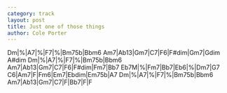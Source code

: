 ```yaml
---
category: track
layout: post
title: Just one of those things
author: Cole Porter
---
```


<canvas class="chords">Dm|%|A7|%|F7|%|Bm75b|Bbm6
Am7|Ab13|Gm7|C7|F6|F#dim|Gm7|Gdim A#dim
Dm|%|A7|%|F7|%|Bm75b|Bbm6
Am7|Ab13|Gm7|C7|F6|F#dim|Fm7|Bb7
Eb7M|%|Fm7|Bb7|Eb6|%|Dm7|G7
C6|Am7|F|Fm6|Em7|Ebdim|Em75b|A7
Dm|%|A7|%|F7|%|Bm75b|Bbm6
Am7|Ab13|Gm7|C7|F|Bb7|F|F</canvas>





